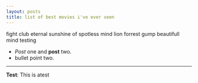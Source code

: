 ```yaml
---
layout: posts
title: list of best movies i've ever seen
---
```


fight club
eternal sunshine of spotless mind
lion
forrest gump
beautifull mind
testing
- *Post* one and **post** two.
- bullet point two.


---
**Test**: This is atest
